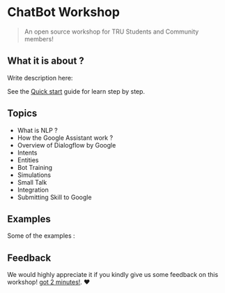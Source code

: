 # ChatBot Workshop

> An open source workshop for TRU Students and Community members!

## What it is about ?

Write description here:

See the [Quick start](quickstart.md) guide for learn step by step.

## Topics

- What is NLP ?
- How the Google Assistant work ?
- Overview of Dialogflow by Google
- Intents
- Entities
- Bot Training
- Simulations
- Small Talk
- Integration
- Submitting Skill to Google

## Examples

Some of the examples : 

## Feedback

We would highly appreciate it if you kindly give us some feedback on this workshop! [got 2 minutes!](https://truopensource.typeform.com/to/zuAOGM). :heart:

